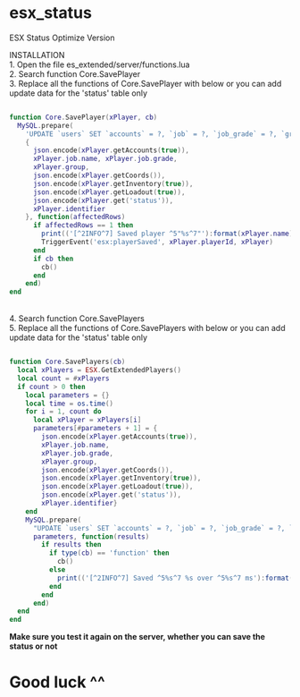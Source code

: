 # esx_status
ESX Status Optimize Version<br>

INSTALLATION
<br>1. Open the file es_extended/server/functions.lua
<br>2. Search function Core.SavePlayer
<br>3. Replace all the functions of Core.SavePlayer with below or you can add update data for the 'status' table only
```lua

function Core.SavePlayer(xPlayer, cb)
  MySQL.prepare(
    'UPDATE `users` SET `accounts` = ?, `job` = ?, `job_grade` = ?, `group` = ?, `position` = ?, `inventory` = ?, `loadout` = ?, `status` = ? WHERE `identifier` = ?',
    {
      json.encode(xPlayer.getAccounts(true)), 
      xPlayer.job.name, xPlayer.job.grade, 
      xPlayer.group, 
      json.encode(xPlayer.getCoords()),
      json.encode(xPlayer.getInventory(true)), 
      json.encode(xPlayer.getLoadout(true)), 
      json.encode(xPlayer.get('status')),
      xPlayer.identifier
    }, function(affectedRows)
      if affectedRows == 1 then
        print(('[^2INFO^7] Saved player ^5"%s^7"'):format(xPlayer.name))
        TriggerEvent('esx:playerSaved', xPlayer.playerId, xPlayer)
      end
      if cb then
        cb()
      end
    end)
end

```
<br>4. Search function Core.SavePlayers
<br>5. Replace all the functions of Core.SavePlayers with below or you can add update data for the 'status' table only
```lua

function Core.SavePlayers(cb)
  local xPlayers = ESX.GetExtendedPlayers()
  local count = #xPlayers
  if count > 0 then
    local parameters = {}
    local time = os.time()
    for i = 1, count do
      local xPlayer = xPlayers[i]
      parameters[#parameters + 1] = {
        json.encode(xPlayer.getAccounts(true)), 
        xPlayer.job.name, 
        xPlayer.job.grade, 
        xPlayer.group,
        json.encode(xPlayer.getCoords()), 
        json.encode(xPlayer.getInventory(true)), 
        json.encode(xPlayer.getLoadout(true)),
        json.encode(xPlayer.get('status')),
        xPlayer.identifier}
    end
    MySQL.prepare(
      "UPDATE `users` SET `accounts` = ?, `job` = ?, `job_grade` = ?, `group` = ?, `position` = ?, `inventory` = ?, `loadout` = ?, `status` = ? WHERE `identifier` = ?",
      parameters, function(results)
        if results then
          if type(cb) == 'function' then
            cb()
          else
            print(('[^2INFO^7] Saved ^5%s^7 %s over ^5%s^7 ms'):format(count, count > 1 and 'players' or 'player', ESX.Math.Round((os.time() - time) / 1000000, 2)))
          end
        end
      end)
  end
end

```
<b>Make sure you test it again on the server, whether you can save the status or not<b>
# Good luck ^^

